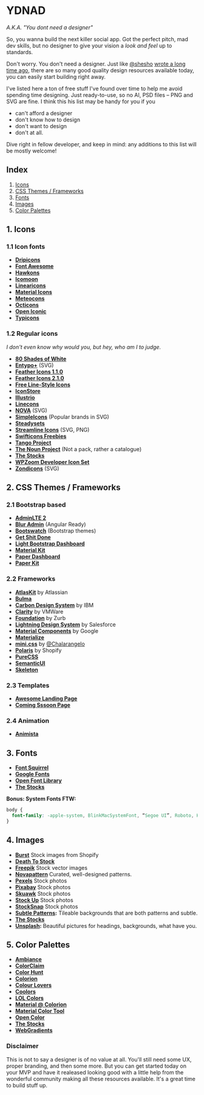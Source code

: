 # YDNAD
*A.K.A. "You dont need a designer"*

So, you wanna build the next killer social app. Got the perfect pitch, mad dev skills, but no designer to give your vision a *look and feel* up to standards.

Don't worry. You don't need a designer. Just like [@shesho](http://twitter.com/shesho) [wrote a long time ago](https://uxmag.com/articles/why-web-design-is-dead), there are so many good quality design resources available today, you can easily start building right away.

I've listed here a ton of free stuff I've found over time to help me avoid spending time designing. Just ready-to-use, so no AI, PSD files – PNG and SVG are fine. I think this his list may be handy for you if you
* can't afford a designer
* don't know how to design
* don't want to design
* don't at all.

Dive right in fellow developer, and keep in mind: any additions to this list will be mostly welcome!

## Index
1. [Icons](#1-icons)
2. [CSS Themes / Frameworks](#2-css-themes--frameworks)
3. [Fonts](#3-fonts)
4. [Images](#4-images)
5. [Color Palettes](#5-color-palettes)

## 1. Icons

### 1.1 Icon fonts
* **[Dripicons](https://github.com/amitjakhu/dripicons)**
* **[Font Awesome](http://fortawesome.github.io/Font-Awesome/)**
* **[Hawkons](http://hawcons.com/preview/)**
* **[Icomoon](https://icomoon.io/#icons-icomoon)**
* **[Linearicons](https://linearicons.com/)**
* **[Material Icons](https://design.google.com/icons/)**
* **[Meteocons](http://www.alessioatzeni.com/meteocons/)**
* **[Octicons](https://octicons.github.com/)**
* **[Open Iconic](https://useiconic.com/open/)**
* **[Typicons](http://typicons.com/)**

### 1.2 Regular icons
*I don't even know why would you, but hey, who am I to judge.*

* **[80 Shades of White](https://dribbble.com/shots/928458-80-Shades-of-White-Icons)**
* **[Entypo+](http://www.entypo.com/)** (SVG)
* **[Feather Icons 1.1.0](http://colebemis.com/feather/)**
* **[Feather Icons 2.1.0](https://feathericons.com/)**
* **[Free Line-Style Icons](http://www.elegantthemes.com/blog/freebie-of-the-week/free-line-style-icons)**
* **[IconStore](http://iconstore.co)**
* **[Illustrio](http://illustrio.com)**
* **[Linecons](http://designmodo.com/linecons-free/)**
* **[NOVA](http://www.webalys.com/nova/)** (SVG)
* **[SimpleIcons](https://simpleicons.org/)** (Popular brands in SVG)
* **[Steadysets](http://steadysets.com/)**
* **[Streamline Icons](http://www.streamlineicons.com/)** (SVG, PNG)
* **[Swifticons Freebies](https://www.swifticons.com/get-freebies)**
* **[Tango Project](https://commons.wikimedia.org/wiki/Tango_icons)**
* **[The Noun Project](https://thenounproject.com/)** (Not a pack, rather a catalogue)
* **[The Stocks](http://thestocks.im/)**
* **[WPZoom Developer Icon Set](http://www.wpzoom.com/wpzoom/new-freebie-wpzoom-developer-icon-set-154-free-icons/)**
* **[Zondicons](http://www.zondicons.com/)** (SVG)

## 2. CSS Themes / Frameworks

### 2.1 Bootstrap based
* **[AdminLTE 2](https://almsaeedstudio.com/blog/features-of-adminlte-2.1)**
* **[Blur Admin](http://akveo.github.io/blur-admin)** (Angular Ready)
* **[Bootswatch](https://bootswatch.com/)** (Bootstrap themes)
* **[Get Shit Done](http://www.creative-tim.com/product/get-shit-done-kit)**
* **[Light Bootstrap Dashboard](http://www.creative-tim.com/product/light-bootstrap-dashboard)**
* **[Material Kit](http://www.creative-tim.com/product/material-kit)**
* **[Paper Dashboard](http://www.creative-tim.com/product/paper-dashboard)**
* **[Paper Kit](http://www.creative-tim.com/product/paper-kit)**

### 2.2 Frameworks
* **[AtlasKit](https://atlaskit.atlassian.com/)** by Atlassian
* **[Bulma](http://bulma.io/)**
* **[Carbon Design System](http://carbondesignsystem.com/)** by IBM
* **[Clarity](https://vmware.github.io/clarity/)** by VMWare
* **[Foundation](http://foundation.zurb.com/)** by Zurb
* **[Lightning Design System](https://www.lightningdesignsystem.com/)** by Salesforce
* **[Material Components](https://material.io/components/web/)** by Google
* **[Materialize](http://materializecss.com/)**
* **[mini.css](http://minicss.org/)** by [@Chalarangelo](https://github.com/Chalarangelo)
* **[Polaris](http://polaris.shopify.com)** by Shopify
* **[PureCSS](http://purecss.io)**
* **[SemanticUI](http://semantic-ui.com/)**
* **[Skeleton](http://getskeleton.com/)**

### 2.3 Templates
* **[Awesome Landing Page](http://www.creative-tim.com/product/awesome-landing-page)**
* **[Coming Sssoon Page](http://www.creative-tim.com/product/coming-sssoon-page)**

### 2.4 Animation
* **[Animista](http://animista.net/)**

## 3. Fonts
* **[Font Squirrel](https://www.fontsquirrel.com/)**
* **[Google Fonts](https://fonts.google.com/)**
* **[Open Font Library](https://fontlibrary.org/)**
* **[The Stocks](http://thestocks.im/)**

**Bonus: System Fonts FTW:**

```css
body { 
  font-family: -apple-system, BlinkMacSystemFont, “Segoe UI”, Roboto, Helvetica, Arial, sans-serif;
}
```

## 4. Images
* **[Burst](https://burst.shopify.com/)** Stock images from Shopify
* **[Death To Stock](http://deathtothestockphoto.com/)**
* **[Freepik](http://www.freepik.com/)** Stock vector images
* **[Novapattern](http://novapattern.com/)** Curated, well-designed patterns.
* **[Pexels](http://pexels.com)** Stock photos
* **[Pixabay](https://pixabay.com/)** Stock photos
* **[Skuawk](http://skuawk.com/)** Stock photos
* **[Stock Up](https://www.sitebuilderreport.com/stock-up)** Stock photos
* **[StockSnap](https://stocksnap.io)** Stock photos
* **[Subtle Patterns](http://subtlepatterns.com/):** Tileable backgrounds that are both patterns and subtle.
* **[The Stocks](http://thestocks.im/)**
* **[Unsplash](https://unsplash.com/):** Beautiful pictures for headings, backgrounds, what have you.

## 5. Color Palettes
* **[Ambiance](http://ambiance.somethingjustlikethis.com/)**
* **[ColorClaim](http://www.vanschneider.com/colors/)**
* **[Color Hunt](http://www.colorhunt.co/)**
* **[Colorion](http://www.colorion.co/)**
* **[Colour Lovers](http://www.colourlovers.com/)**
* **[Coolors](https://coolors.co/)**
* **[LOL Colors](https://www.webdesignrankings.com/resources/lolcolors)**
* **[Material @ Colorion](http://material.colorion.co/)**
* **[Material Color Tool](material.io/color)**
* **[Open Color](https://yeun.github.io/open-color/)**
* **[The Stocks](http://thestocks.im/)**
* **[WebGradients](https://webgradients.com/)**

### Disclaimer
This is not to say a designer is of no value at all. You'll still need some UX, proper branding, and then some more. But you can get started today on your MVP and have it realeased looking good with a little help from the wonderful community making all these resources available. It's a great time to build stuff up.
